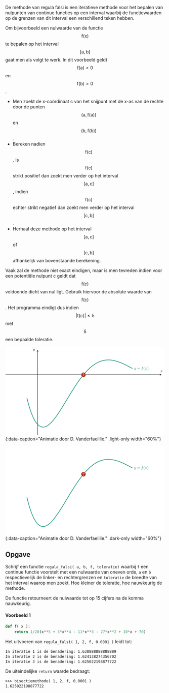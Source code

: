 De methode van regula falsi is een iteratieve methode voor het bepalen van nulpunten van continue functies op een interval waarbij de functiewaarden op de grenzen van dit interval een verschillend teken hebben.

Om bijvoorbeeld een nulwaarde van de functie $$\mathsf{f(x)}$$ te bepalen op het interval $$\mathsf{[a,b]}$$ gaat men als volgt te werk. In dit voorbeeld geldt $$\mathsf{f(a) < 0}$$ en $$\mathsf{f(b) >0}$$.

- Men zoekt de x-coördinaat c van het snijpunt met de x-as van de rechte door de punten $$\mathsf{(a,f(a) )}$$ en $$\mathsf{(b, f(b))}$$. 
- Bereken nadien $$\mathsf{f(c)}$$. Is $$\mathsf{f(c)}$$ strikt positief dan zoekt men verder op het interval $$\mathsf{[a,c]}$$, indien $$\mathsf{f(c)}$$ echter strikt negatief dan zoekt men verder op het interval $$\mathsf{[c,b]}$$.
- Herhaal deze methode op het interval $$\mathsf{[a,c]}$$ of $$\mathsf{[c,b]}$$ afhankelijk van bovenstaande berekening.

Vaak zal de methode niet exact eindigen, maar is men tevreden indien voor een potentiële nulpunt c geldt dat $$\mathsf{f(c)}$$ voldoende dicht van nul ligt. Gebruik hiervoor de absolute waarde van $$\mathsf{f(c)}$$. Het programma eindigt dus indien $$\mathsf{\lvert f(c)\rvert \leqslant \delta}$$ met $$\mathsf{\delta}$$ een bepaalde toleratie.

![De methode van regula falsi](media/image.png "De methode van regula falsi"){:data-caption="Animatie door D. Vanderfaeillie." .light-only width="60%"}

![De methode van regula falsi](media/image_dark.png "De methode van regula falsi"){:data-caption="Animatie door D. Vanderfaeillie." .dark-only width="60%"}

## Opgave

Schrijf een functie `regula_falsi( a, b, f, toleratie)` waarbij `f` een continue functie voorstelt met een nulwaarde van oneven orde, `a` en `b` respectievelijk de linker- en rechtergrenzen en `toleratie` de breedte van het interval waarop men zoekt. Hoe kleiner de toleratie, hoe nauwkeurig de methode.

De functie retourneert de nulwaarde tot op 15 cijfers na de komma nauwkeurig.

#### Voorbeeld 1

```python
def f( x ):
    return 1/20(x**5 + 3*x**4 - 11*x**3 - 27*x**2 + 10*x + 70)
```

Het uitvoeren van `regula_falsi( 1, 2, f, 0.0001 )` leidt tot:
```
In iteratie 1 is de benadering: 1.638888888888889
In iteratie 2 is de benadering: 1.624138274356702
In iteratie 3 is de benadering: 1.625022198877722
```

De uiteindelijke `return` waarde bedraagt:
```
>>> bisectiemethode( 1, 2, f, 0.0001 )
1.625022198877722
```
